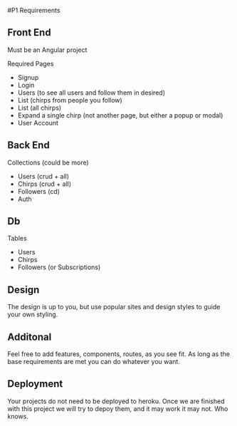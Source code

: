 #P1 Requirements

## Front End

Must be an Angular project

Required Pages
- Signup
- Login
- Users (to see all users and follow them in desired)
- List (chirps from people you follow)
- List (all chirps)
- Expand a single chirp (not another page, but either a popup or modal)
- User Account

## Back End

Collections (could be more)
- Users (crud + all)
- Chirps (crud + all)
- Followers (cd)
- Auth 

## Db 

Tables 
- Users
- Chirps
- Followers (or Subscriptions)

## Design

The design is up to you, but use popular sites and design styles to guide your own styling. 

## Additonal

Feel free to add features, components, routes, as you see fit. As long as the base requirements are met you can do whatever you want. 

## Deployment

Your projects do not need to be deployed to heroku. Once we are finished with this project we will try to depoy them, and it may work it may not. Who knows. 